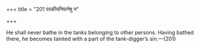 +++
title = "201 परकीयनिपानेषु न"

+++

He shall never bathe in the tanks belonging to other persons. Having bathed there, he becomes tainted with a part of the tank-digger’s sin.—(201)